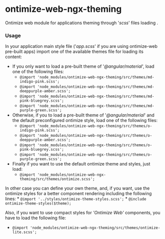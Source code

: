 # ontimize-web-ngx-theming
Ontimize web module for applications theming through '*scss*' files loading .

### Usage
  In your application main style file ('*app.scss*' if you are using ontimize-web pre-built apps) import one of the available themes file for loading its content:
  * If you only want to load a pre-built theme of '*@angular/material*', load one of the following files:
    * `@import 'node_modules/ontimize-web-ngx-theming/src/themes/md-indigo-pink.scss';`
    * `@import 'node_modules/ontimize-web-ngx-theming/src/themes/md-deeppurple-amber.scss';`
    * `@import 'node_modules/ontimize-web-ngx-theming/src/themes/md-pink-bluegrey.scss';`
    * `@import 'node_modules/ontimize-web-ngx-theming/src/themes/md-purple-green.scss';`
  * Otherwise, if you to load a pre-built theme of '*@angular/material*' and the default preconfigured ontimize style, load one of the following files:
    * `@import 'node_modules/ontimize-web-ngx-theming/src/themes/o-indigo-pink.scss';`
    * `@import 'node_modules/ontimize-web-ngx-theming/src/themes/o-deeppurple-amber.scss';`
    * `@import 'node_modules/ontimize-web-ngx-theming/src/themes/o-pink-bluegrey.scss';`
    * `@import 'node_modules/ontimize-web-ngx-theming/src/themes/o-purple-green.scss';`
  * Finally if you want to use the default ontimize theme and styles, just load:
    * `@import 'node_modules/ontimize-web-ngx-theming/src/themes/ontimize.scss';`

  In other case you can define your own theme, and, if you want, use the ontimize styles for a better component rendering including the following lines:
    * `@import '../styles/ontimize-theme-styles.scss';`
    * `@include ontimize-theme-styles($theme);`

  Also, if you want to use compact styles for *'Ontimize Web'* components, you have to load the following file:
  * `@import 'node_modules/ontimize-web-ngx-theming/src/themes/ontimize-lite.scss';`
